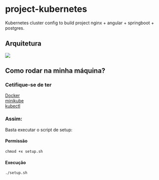 # project-kubernetes
Kubernetes cluster config to build project nginx + angular + springboot + postgres.
## Arquitetura
![](https://github.com/uiuqM/project-kubernetes/assets/92444032/9a879c93-ce8e-4868-a8c9-47d5cefe032e)

## Como rodar na minha máquina?
### Cetifique-se de ter
[Docker](https://docs.docker.com/engine/install/) </br>
[minikube](https://minikube.sigs.k8s.io/docs/start/) </br>
[kubectl](https://kubernetes.io/docs/tasks/tools/install-kubectl-linux/) </br>
### Assim:
Basta executar o script de setup: </br>
#### Permissão
``` 
chmod +x setup.sh
```
#### Execução
```
./setup.sh
```

